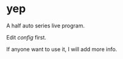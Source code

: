 # yep

A half auto series live program.

Edit _config_ first.

If anyone want to use it, I will add more info. 
